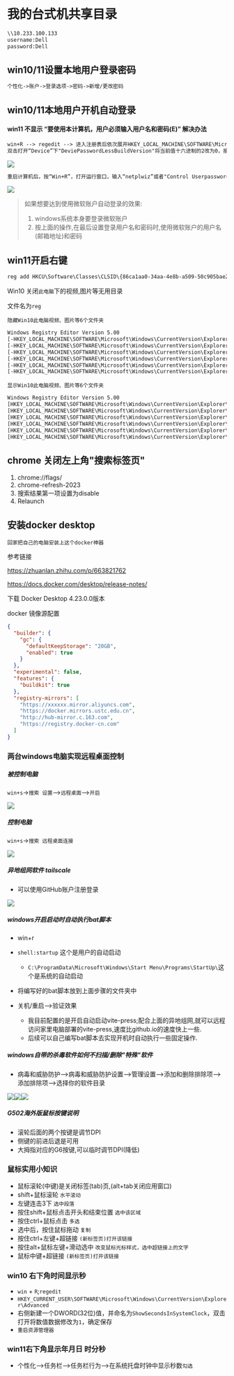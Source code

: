 # 我的台式机共享目录

```txt
\\10.233.100.133
username:Dell
password:Dell
```

## win10/11设置本地用户登录密码

```txt
个性化->账户->登录选项->密码->新增/更改密码
```

## win10/11本地用户开机自动登录

#### win11 不显示 **“要使用本计算机，用户必须输入用户名和密码(E)”** 解决办法

```txt
win+R --> regedit --> 进入注册表后依次展开HKEY_LOCAL_MACHINE\SOFTWARE\Microsoft\Windows NT\CurrentVersion\PasswordLess\Device
双击打开“Device”下"DeviePasswordLessBuildVersion"将当前值十六进制的2改为0，接着点击“确定”保存注册表，并重新启动电脑。
```

![](img/Snipaste_2023-10-31_09-01-24.jpg)

```txt
重启计算机后，按“Win+R”，打开运行窗口，输入“netplwiz”或者"Control Userpasswords2"，按回车键，在出现的对话框中就可以看到“要使用本计算机，用户必须输入用户名和密码(E)”选项已经出现了
```

![](img/Snipaste_2023-10-31_09-03-11.jpg)

> 如果想要达到使用微软账户自动登录的效果:
>
> 1. windows系统本身要登录微软账户
> 2. 按上面的操作,在最后设置登录用户名和密码时,使用微软账户的用户名(邮箱地址)和密码

## win11开启右键
```txt
reg add HKCU\Software\Classes\CLSID\{86ca1aa0-34aa-4e8b-a509-50c905bae2a2}\InprocServer32 /ve /d "" /f
```

Win10 关闭`此电脑`下的视频,图片等无用目录

文件名为`reg`

`隐藏Win10此电脑视频、图片等6个文件夹`

```txt
Windows Registry Editor Version 5.00
[-HKEY_LOCAL_MACHINE\SOFTWARE\Microsoft\Windows\CurrentVersion\Explorer\MyComputer\NameSpace\{f86fa3ab-70d2-4fc7-9c99-fcbf05467f3a}]
[-HKEY_LOCAL_MACHINE\SOFTWARE\Microsoft\Windows\CurrentVersion\Explorer\MyComputer\NameSpace\{d3162b92-9365-467a-956b-92703aca08af}]
[-HKEY_LOCAL_MACHINE\SOFTWARE\Microsoft\Windows\CurrentVersion\Explorer\MyComputer\NameSpace\{B4BFCC3A-DB2C-424C-B029-7FE99A87C641}]
[-HKEY_LOCAL_MACHINE\SOFTWARE\Microsoft\Windows\CurrentVersion\Explorer\MyComputer\NameSpace\{3dfdf296-dbec-4fb4-81d1-6a3438bcf4de}]
[-HKEY_LOCAL_MACHINE\SOFTWARE\Microsoft\Windows\CurrentVersion\Explorer\MyComputer\NameSpace\{088e3905-0323-4b02-9826-5d99428e115f}]
[-HKEY_LOCAL_MACHINE\SOFTWARE\Microsoft\Windows\CurrentVersion\Explorer\MyComputer\NameSpace\{24ad3ad4-a569-4530-98e1-ab02f9417aa8}]
```

`显示Win10此电脑视频、图片等6个文件夹`

```txt
Windows Registry Editor Version 5.00
[HKEY_LOCAL_MACHINE\SOFTWARE\Microsoft\Windows\CurrentVersion\Explorer\MyComputer\NameSpace\{f86fa3ab-70d2-4fc7-9c99-fcbf05467f3a}]
[HKEY_LOCAL_MACHINE\SOFTWARE\Microsoft\Windows\CurrentVersion\Explorer\MyComputer\NameSpace\{d3162b92-9365-467a-956b-92703aca08af}]
[HKEY_LOCAL_MACHINE\SOFTWARE\Microsoft\Windows\CurrentVersion\Explorer\MyComputer\NameSpace\{B4BFCC3A-DB2C-424C-B029-7FE99A87C641}]
[HKEY_LOCAL_MACHINE\SOFTWARE\Microsoft\Windows\CurrentVersion\Explorer\MyComputer\NameSpace\{3dfdf296-dbec-4fb4-81d1-6a3438bcf4de}]
[HKEY_LOCAL_MACHINE\SOFTWARE\Microsoft\Windows\CurrentVersion\Explorer\MyComputer\NameSpace\{088e3905-0323-4b02-9826-5d99428e115f}]
[HKEY_LOCAL_MACHINE\SOFTWARE\Microsoft\Windows\CurrentVersion\Explorer\MyComputer\NameSpace\{24ad3ad4-a569-4530-98e1-ab02f9417aa8}]
```

## chrome 关闭左上角"搜索标签页"
1. chrome://flags/
2. chrome-refresh-2023
3. 搜索结果第一项设置为disable
4. Relaunch

## 安装docker desktop

`回家把自己的电脑安装上这个docker神器`

参考链接

https://zhuanlan.zhihu.com/p/663821762

https://docs.docker.com/desktop/release-notes/

下载 Docker Desktop 4.23.0.0版本

docker 镜像源配置

```json
{
  "builder": {
    "gc": {
      "defaultKeepStorage": "20GB",
      "enabled": true
    }
  },
  "experimental": false,
  "features": {
    "buildkit": true
  },
  "registry-mirrors": [
    "https://xxxxxx.mirror.aliyuncs.com",
    "https://docker.mirrors.ustc.edu.cn",
    "http://hub-mirror.c.163.com",
    "https://registry.docker-cn.com"
  ]
}
```

### 两台windows电脑实现远程桌面控制

##### 被控制电脑

`win+s`->`搜索 设置`-->`远程桌面`-->`开启`

![](img/PixPin_2023-12-30_16-42-47.jpg)

##### 控制电脑

`win+s`->`搜索 远程桌面连接`

![](img/PixPin_2023-12-30_16-49-59.jpg)

##### 异地组网软件 tailscale

- 可以使用GitHub账户注册登录

![](img/PixPin_2023-12-30_16-52-20.jpg)

##### windows开启启动时自动执行bat脚本

- win+r
- `shell:startup` 这个是用户的自动启动
  - `C:\ProgramData\Microsoft\Windows\Start Menu\Programs\StartUp\`这个是系统的自动启动

- 将编写好的bat脚本放到上面步骤的文件夹中
- 关机/重启-->验证效果
  - 我目前配置的是开启自动启动vite-press;配合上面的异地组网,就可以远程访问家里电脑部署的vite-press,速度比github.io的速度快上一些.
  - 后续可以自己编写bat脚本去实现开机时自动执行一些固定操作.

##### windows自带的杀毒软件如何不扫描/删除"特殊"软件

- 病毒和威胁防护-->病毒和威胁防护设置-->管理设置-->添加和删除排除项-->添加排除项-->选择你的软件目录

![](img/PixPin_2024-04-19_09-25-57.jpg)![](img/PixPin_2024-04-19_09-26-39.jpg)![](img/PixPin_2024-04-19_09-28-12.jpg)

##### G502海外版鼠标按键说明

- 滚轮后面的两个按键是调节DPI
- 侧键的前进后退是可用
- 大拇指对应的G6按键,可以临时调节DPI(降低)



### 鼠标实用小知识

- 鼠标滚轮(中键)是关闭标签(tab)页,(alt+tab关闭应用窗口)
- shift+鼠标滚轮 `水平滚动`
- 左键连击3下 `选中段落`
- 按住shift+鼠标点击开头和结束位置 `选中该区域`
- 按住ctrl+鼠标点击 `多选`
- 选中后，按住鼠标拖动 `复制`
- 按住ctrl+左键+超链接 `(新标签页)打开该链接`
- 按住alt+鼠标左键+滑动选中 `改变鼠标光标样式，选中超链接上的文字`
- 鼠标中键+超链接 `(新标签页)打开该链接`



### win10 右下角时间显示秒

- `win` + `R`;`regedit`
- `HKEY_CURRENT_USER\SOFTWARE\Microsoft\Windows\CurrentVersion\Explorer\Advanced`
- 右侧新建一个DWORD(32位)值，并命名为`ShowSecondsInSystemClock`，双击打开将数值数据修改为`1`，确定保存
- `重启资源管理器`



### win11右下角显示年月日  时分秒

- 个性化-->任务栏-->任务栏行为-->在系统托盘时钟中显示秒数`勾选`



